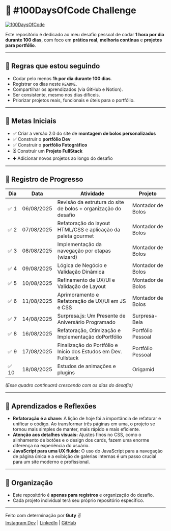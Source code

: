 # 💯 #100DaysOfCode Challenge

[![100DaysOfCode](https://img.shields.io/badge/100DaysOfCode-In%20Progress-orange.svg)](https://www.100daysofcode.com/)

Este repositório é dedicado ao meu desafio pessoal de codar **1 hora por dia durante 100 dias**, com foco em **prática real**, **melhoria contínua** e **projetos para portfólio**.

---

## 📌 Regras que estou seguindo

- Codar pelo menos **1h por dia durante 100 dias**.
- Registrar os dias neste `README`.
- Compartilhar os aprendizados (via GitHub e Notion).
- Ser consistente, mesmo nos dias difíceis.
- Priorizar projetos reais, funcionais e úteis para o portfólio.

---

## 🎯 Metas Iniciais

- ✅ Criar a versão 2.0 do site de **montagem de bolos personalizados**
- ✅ Construir o **portfólio Dev**
- ✅ Construir o **portfólio Fotográfico**
- ⏳ Construir um **Projeto FullStack**
- ➕ Adicionar novos projetos ao longo do desafio

---

## 📅 Registro de Progresso

| Dia | Data       | Atividade                                                              | Projeto                    |
|-----|------------|------------------------------------------------------------------------|----------------------------|
|✅ 1  | 06/08/2025 | Revisão da estrutura do site de bolos + organização do desafio        | Montador de Bolos          |
|✅ 2  | 07/08/2025 | Refatoração do layout HTML/CSS e aplicação da paleta gourmet          | Montador de Bolos          |
|✅ 3   | 08/08/2025 | Implementação da navegação por etapas (wizard)                       | Montador de Bolos          |
|✅ 4   | 09/08/2025 |  Lógica de Negócio e Validação Dinâmica                             | Montador de Bolos          |
|✅ 5   | 10/08/2025 |  Refinamento de UX/UI e Validação de Layout                          | Montador de Bolos          |
|✅ 6  | 11/08/2025 |  Aprimoramento e Refatoração de UX/UI em JS e CSS                      | Montador de Bolos         |
|✅ 7  | 14/08/2025 |  Surpresa.js: Um Presente de Aniversário Programado                    | Surpresa-Bela             |
|✅ 8  | 16/08/2025 | Refatoração, Otimização e Implementação doPortfólio                    | Portfólio Pessoal         |
|✅ 9  | 17/08/2025 | Finalização do Portfólio e Início dos Estudos em Dev. Fullstack        | Portfólio Pessoal         |
|✅ 10 | 18/08/2025 | Estudos de animações e plugins                                          | Origamid                 |



_(Esse quadro continuará crescendo com os dias do desafio)_

---

## 🧠 Aprendizados e Reflexões

- **Refatoração é a chave:** A lição de hoje foi a importância de refatorar e unificar o código. Ao transformar três páginas em uma, o projeto se tornou mais simples de manter, mais rápido e mais eficiente.
- **Atenção aos detalhes visuais:** Ajustes finos no CSS, como o alinhamento de botões e o design dos cards, fazem uma enorme diferença na experiência do usuário.
- **JavaScript para uma UX fluida:** O uso do JavaScript para a navegação de página única e a exibição de galerias internas é um passo crucial para um site moderno e profissional.

---

## 📁 Organização

- Este repositório é **apenas para registros** e organização do desafio.
- Cada projeto individual terá seu próprio repositório específico.

---

Feito com determinação por **Guty** ✌️  
[Instagram Dev](https://www.instagram.com/mdsguty.raw/) | [LinkedIn](https://www.linkedin.com/in/gutyerrez-roger-426851155/) | [GitHub](https://github.com/GutyerrezRoger)
